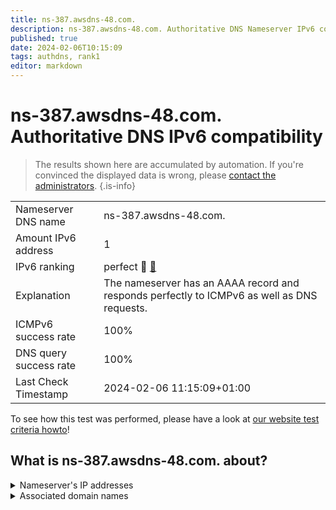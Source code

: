 ```yaml
---
title: ns-387.awsdns-48.com.
description: ns-387.awsdns-48.com. Authoritative DNS Nameserver IPv6 compatibility
published: true
date: 2024-02-06T10:15:09
tags: authdns, rank1
editor: markdown
---
```


# ns-387.awsdns-48.com. Authoritative DNS IPv6 compatibility

> The results shown here are accumulated by automation. If you're convinced the displayed data is wrong, please [contact the administrators](/howto/chat). 
{.is-info}




|   |   |
| - | - |
| Nameserver DNS name | ns-387.awsdns-48.com.
| Amount IPv6 address | 1
| IPv6 ranking | perfect :1st_place_medal: [🔗](/howto/ranking) |
| Explanation | The nameserver has an AAAA record and responds perfectly to ICMPv6 as well as DNS requests. |
| ICMPv6 success rate | 100%|
| DNS query success rate | 100% |
| Last Check Timestamp | 2024-02-06 11:15:09+01:00 |

To see how this test was performed, please have a look at [our website test criteria howto](/howto/testcriteria/authdns)!


## What is ns-387.awsdns-48.com. about?




<details>
<summary>Nameserver's IP addresses</summary>

2600:9000:5301:8300::1

</details>



<details>
<summary>Associated domain names</summary>

zoom.us

</details>
